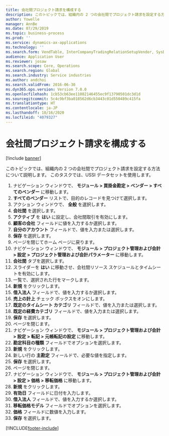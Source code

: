 ```yaml
---
title: 会社間プロジェクト請求を構成する
description: このトピックでは、組織内の 2 つの会社間でプロジェクト請求を設定する方法について説明します。
author: Yowelle
manager: AnnBe
ms.date: 07/29/2019
ms.topic: business-process
ms.prod: ''
ms.service: dynamics-ax-applications
ms.technology: ''
ms.search.form: VendTable, InterCompanyTradingRelationSetupVendor, SysDataAreaSelectLookup, ProjParameters, ProjPosting, ProjTransferPrice
audience: Application User
ms.reviewer: josaw
ms.search.scope: Core, Operations
ms.search.region: Global
ms.search.industry: Service industries
ms.author: andchoi
ms.search.validFrom: 2016-06-30
ms.dyn365.ops.version: Version 7.0.0
ms.openlocfilehash: 1cb53cb63ee11082146455ec9f13790501dc3d1d
ms.sourcegitcommit: 5c4c9bf3ba018562d6cb3443c01d550489c415fa
ms.translationtype: HT
ms.contentlocale: ja-JP
ms.lasthandoff: 10/16/2020
ms.locfileid: "4079327"
---
```

# <a name="configure-intercompany-project-invoicing"></a>会社間プロジェクト請求を構成する

[!include [banner](../../includes/banner.md)]

このトピックでは、組織内の 2 つの会社間でプロジェクト請求を設定する方法について説明します。 このタスクでは、USSI データセットを使用します。

1. ナビゲーション ウィンドウで、 **モジュール > 買掛金勘定 > ベンダー > すべてのベンダー** に移動します。
2. **すべてのベンダー** リストで、目的のレコードを見つけて選択します。
3. アクション ウィンドウで、 **全般** を選択します。
4. **会社間** を選択します。
5. **アクティブ** を **はい** に設定し、会社間取引を有効にします。
6. **顧客の会社** フィールドに値を入力するか選択します。
7. **自分のアカウント** フィールドで、値を入力または選択します。
8. **保存** を選択します。
9. ページを閉じてホーム ページに戻ります。
10. ナビゲーション ウィンドウで、 **モジュール > プロジェクト管理および会計 > 設定 > プロジェクト管理および会計パラメーター** に移動します。
11. **会社間** タブを選択します。
12. スライダーを **はい** に移動させ、会社間リソース スケジュールとタイムシートを有効にします。
13. 一覧で、選択された行をマークします。
14. **新規** をクリックします。
15. **借入法人** フィールドで、値を入力するか選択します。
16. **売上の計上** チェック ボックスをオンにします。
17. **既定のタイムシート カテゴリ** フィールドで、値を入力または選択します。
18. **既定の経費カテゴリ** フィールドで、値を入力または選択します。
19. **保存** を選択します。
20. ページを閉じます。
21. ナビゲーション ウィンドウで、 **モジュール > プロジェクト管理および会計 > 設定 > 転記 > 元帳転記の設定** に移動します。
22. **勘定科目の種類** フィールドでオプションを選択します。
23. **新規** をクリックします。
24. 新しい行の **主勘定** フィールドで、必要な値を指定します。
25. **保存** を選択します。
26. ページを閉じます。
27. ナビゲーション ウィンドウで、 **モジュール > プロジェクト管理および会計 > 設定 > 価格 > 移転価格** に移動します。
28. **新規** をクリックします。
29. **有効日** フィールドに日付を入力します。
30. **借入法人** フィールドで、値を入力するか選択します。
31. **移転価格モデル** フィールドでオプションを選択します。
32. **価格** フィールドに数値を入力します。
33. **保存** を選択します。



[!INCLUDE[footer-include](../../includes/footer-banner.md)]